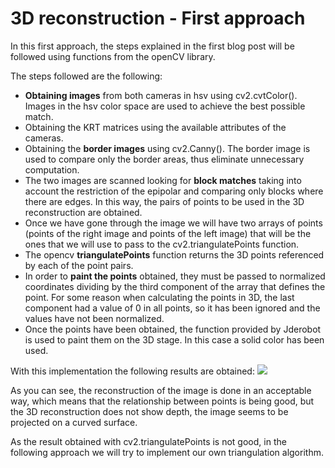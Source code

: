 # 3D reconstruction - First approach
In this first approach, the steps explained in the first blog post will be followed using functions from the openCV library.

The steps followed are the following:
* **Obtaining images** from both cameras in hsv using cv2.cvtColor(). Images in the hsv color space are used to achieve the best possible match.
* Obtaining the KRT matrices using the available attributes of the cameras.
* Obtaining the **border images** using cv2.Canny(). The border image is used to compare only the border areas, thus eliminate unnecessary computation.
* The two images are scanned looking for **block matches** taking into account the restriction of the epipolar and comparing only blocks where there are edges. In this way, the pairs of points to be used in the 3D reconstruction are obtained.
* Once we have gone through the image we will have two arrays of points (points of the right image and points of the left image) that will be the ones that we will use to pass to the cv2.triangulatePoints function.
* The opencv **triangulatePoints** function returns the 3D points referenced by each of the point pairs.
* In order to **paint the points** obtained, they must be passed to normalized coordinates dividing by the third component of the array that defines the point. For some reason when calculating the points in 3D, the last component had a value of 0 in all points, so it has been ignored and the values ​​have not been normalized.
* Once the points have been obtained, the function provided by Jderobot is used to paint them on the 3D stage. In this case a solid color has been used.

With this implementation the following results are obtained:
[![](https://img.youtube.com/vi/XoNR8E73cZ8/0.jpg)](https://www.youtube.com/watch?v=XoNR8E73cZ8)

As you can see, the reconstruction of the image is done in an acceptable way, which means that the relationship between points is being good, but the 3D reconstruction does not show depth, the image seems to be projected on a curved surface.

As the result obtained with cv2.triangulatePoints is not good, in the following approach we will try to implement our own triangulation algorithm.